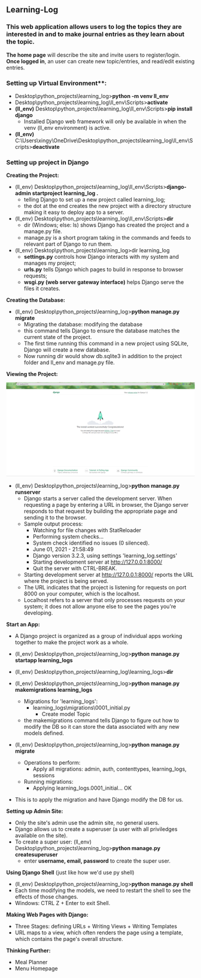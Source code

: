 ## Learning-Log

### This web application allows users to log the topics they are interested in and to make journal entries as they learn about the topic. 

**The home page** will describe the site and invite users to register/login.
**Once logged in**, an user can create new topic/entries, and read/edit existing entries.

### Setting up Virtual Environment**:
- Desktop\python_projects\learning_log>**python -m venv ll_env**
- Desktop\python_projects\learning_log\ll_env\Scripts>**activate**
- **(ll_env)** Desktop\python_projects\learning_log\ll_env\Scripts>**pip install django**
  -  Installed Django web framework will only be available in when the venv (ll_env environment) is active.
- **(ll_env)** C:\Users\xingy\OneDrive\Desktop\python_projects\learning_log\ll_env\Scripts>**deactivate**

### Setting up project in Django
**Creating the Project:**
- (ll_env) Desktop\python_projects\learning_log\ll_env\Scripts>**django-admin startproject learning_log .**
  - telling Django to set up a new project called learning_log;
  - the dot at the end creates the new project with a directory structure making it easy to deploy app to a server.
- (ll_env) Desktop\python_projects\learning_log\ll_env\Scripts>**dir**
  - dir (Windows; else: ls) shows Django has created the project and a manage.py file.
  - manage.py is a short program taking in the commands and feeds to relevant part of Django to run them.
- (ll_env) Desktop\python_projects\learning_log>dir learning_log
  - **settings.py** controls how Django interacts with my system and manages my project;
  - **urls.py** tells Django which pages to build in response to browser requests;
  - **wsgi.py (web server gateway interface)** helps Django serve the files it creates.

**Creating the Database:**
- (ll_env) Desktop\python_projects\learning_log>**python manage.py migrate**
  - Migrating the database: modifying the database
  - this command tells Django to ensure the database matches the current state of the project.
  - The first time running this command in a new project using SQLite, Django will create a new database.
  - Now running dir would show db.sqlite3 in addition to the project folder and ll_env and manage.py file.

**Viewing the Project:**

![Django development server default page on localhost](https://github.com/Xingyixzhang/Learning-Log/blob/main/learning_log/images/default_page_testing.png)
- (ll_env) Desktop\python_projects\learning_log>**python manage.py runserver**
  - Django starts a server called the development server. When requesting a page by entering a URL in browser, the Django server responds to that request by building the appropriate page and sending it to the browser.
  - Sample output process:
    - Watching for file changes with StatReloader
    - Performing system checks...
    - System check identified no issues (0 silenced).
    - June 01, 2021 - 21:58:49
    - Django version 3.2.3, using settings 'learning_log.settings'
    - Starting development server at http://127.0.0.1:8000/
    - Quit the server with CTRL-BREAK.
  - Starting development server at http://127.0.0.1:8000/ reports the URL where the project is being served.
  - The URL indicates that the project is listening for requests on port 8000 on your computer, which is the localhost.
  - Localhost refers to a server that only processes requests on your system; it does not allow anyone else to see the pages you're developing.

**Start an App:**
- A Django project is organized as a group of individual apps working together to make the project work as a whole.
- (ll_env) Desktop\python_projects\learning_log>**python manage.py startapp learning_logs**
- (ll_env) Desktop\python_projects\learning_log\learning_logs>**dir**

- (ll_env) Desktop\python_projects\learning_log>**python manage.py makemigrations learning_logs**
  - Migrations for 'learning_logs':
    - learning_logs\migrations\0001_initial.py
      - Create model Topic
  - the makemigrations command tells Django to figure out how to modify the DB so it can store the data associated with any new models defined.

- (ll_env) Desktop\python_projects\learning_log>**python manage.py migrate**
  - Operations to perform:
    - Apply all migrations: admin, auth, contenttypes, learning_logs, sessions
  - Running migrations:
    - Applying learning_logs.0001_initial... OK
- This is to apply the migration and have Django modify the DB for us.

**Setting up Admin Site:**
- Only the site's admin use the admin site, no general users.
- Django allows us to create a superuser (a user with all priviledges available on the site).
- To create a super user: (ll_env) Desktop\python_projects\learning_log>**python manage.py createsuperuser**
  - enter **username, email, password** to create the super user.

**Using Django Shell** (just like how we'd use py shell) 
- (ll_env) Desktop\python_projects\learning_log>**python manage.py shell**
- Each time modifying the models, we need to restart the shell to see the effects of those changes.
- Windows: CTRL Z + Enter to exit Shell.

**Making Web Pages with Django:**
- Three Stages: defining URLs + Writing Views + Writing Templates
- URL maps to a view, which often renders the page using a template, which contains the page's overall structure.

**Thinking Further:**
- Meal Planner
- Menu Homepage
